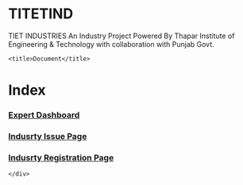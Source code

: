 # TITETIND
TIET INDUSTRIES
An Industry Project Powered By Thapar Institute of Engineering & Technology with collaboration with Punjab Govt.
<!DOCTYPE html>
<html lang="en">
<head>
    <meta charset="UTF-8">
    <meta http-equiv="X-UA-Compatible" content="IE=edge">
    <meta name="viewport" content="width=device-width, initial-scale=1.0">
    <link href="https://cdn.jsdelivr.net/npm/bootstrap@5.2.1/dist/css/bootstrap.min.css" rel="stylesheet">

    <title>Document</title>
</head>
<body>
    <div class="container">
        <h1>Index</h1>
        <h3><a href="Expert/dashboard.html">Expert Dashboard</a></h3>
        <h3><a href="Industry/sub_issue_indust.html">Indusrty Issue Page</a></h3>
        <h3><a href="Industry/registration.html">Indusrty Registration Page </a></h3>  

    </div>
</body>
</html>